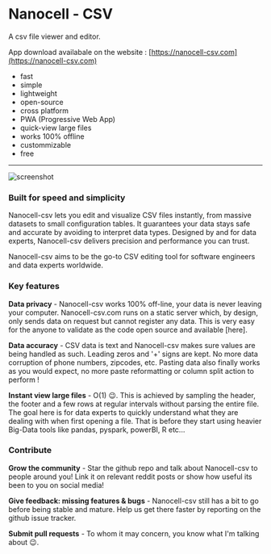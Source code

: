 
# Nanocell - CSV

A csv file viewer and editor.

App download availabale on the website : [https://nanocell-csv.com](https://nanocell-csv.com)

- fast
- simple
- lightweight
- open-source
- cross platform
- PWA (Progressive Web App)
- quick-view large files
- works 100% offline
- custommizable
- free

______________


![screenshot](web/img/screenshot_light.png)



### Built for speed and simplicity
Nanocell-csv lets you edit and visualize CSV files instantly, from massive datasets to small configuration tables. It guarantees your data stays safe and accurate by avoiding to interpret data types. Designed by and for data experts, Nanocell-csv delivers precision and performance you can trust.

Nanocell-csv aims to be the go-to CSV editing tool for software engineers and data experts worldwide.



### Key features


**Data privacy** - Nanocell-csv works 100% off-line, your data is never leaving your computer. Nanocell-csv.com runs on a static server which, by design, only sends data on request but cannot register any data. This is very easy for the anyone to validate as the code open source and available [here].

**Data accuracy** - CSV data is text and Nanocell-csv makes sure values are being handled as such. Leading zeros and '+' signs are kept. No more data corruption of phone numbers, zipcodes, etc. Pasting data also finally works as you would expect, no more paste reformatting or column split action to perform !

**Instant view large files** - O(1) 😉. This is achieved by sampling the header, the footer and a few rows at regular intervals without parsing the entire file. The goal here is for data experts to quickly understand what they are dealing with when first opening a file. That is before they start using heavier Big-Data tools like pandas, pyspark, powerBI, R etc...



### Contribute

**Grow the community** - Star the github repo and talk about Nanocell-csv to people around you! Link it on relevant reddit posts or show how useful its been to you on social media!

**Give feedback: missing features & bugs** - Nanocell-csv still has a bit to go before being stable and mature. Help us get there faster by reporting on the github issue tracker.

**Submit pull requests** - To whom it may concern, you know what I'm talking about 😉.



